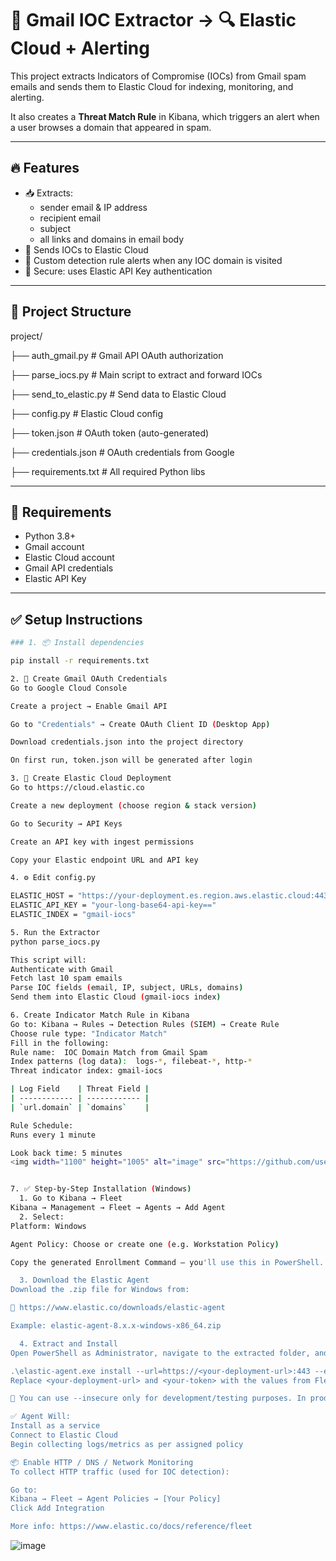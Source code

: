 # 📧 Gmail IOC Extractor → 🔍 Elastic Cloud + Alerting

This project extracts Indicators of Compromise (IOCs) from Gmail spam emails and sends them to Elastic Cloud for indexing, monitoring, and alerting.

It also creates a **Threat Match Rule** in Kibana, which triggers an alert when a user browses a domain that appeared in spam.

---

## 🔥 Features

- 📥 Extracts:
  - sender email & IP address
  - recipient email
  - subject
  - all links and domains in email body
- 🚀 Sends IOCs to Elastic Cloud
- 🔔 Custom detection rule alerts when any IOC domain is visited
- 🔐 Secure: uses Elastic API Key authentication

---

## 📁 Project Structure

project/

├── auth_gmail.py # Gmail API OAuth authorization

├── parse_iocs.py # Main script to extract and forward IOCs

├── send_to_elastic.py # Send data to Elastic Cloud

├── config.py # Elastic Cloud config

├── token.json # OAuth token (auto-generated)

├── credentials.json # OAuth credentials from Google

├── requirements.txt # All required Python libs



---

## 🧰 Requirements

- Python 3.8+
- Gmail account
- Elastic Cloud account
- Gmail API credentials
- Elastic API Key

---

## ✅ Setup Instructions
```bash
### 1. 📦 Install dependencies

pip install -r requirements.txt

2. 🔑 Create Gmail OAuth Credentials
Go to Google Cloud Console

Create a project → Enable Gmail API

Go to "Credentials" → Create OAuth Client ID (Desktop App)

Download credentials.json into the project directory

On first run, token.json will be generated after login

3. 🔐 Create Elastic Cloud Deployment
Go to https://cloud.elastic.co

Create a new deployment (choose region & stack version)

Go to Security → API Keys

Create an API key with ingest permissions

Copy your Elastic endpoint URL and API key

4. ⚙️ Edit config.py

ELASTIC_HOST = "https://your-deployment.es.region.aws.elastic.cloud:443"
ELASTIC_API_KEY = "your-long-base64-api-key=="
ELASTIC_INDEX = "gmail-iocs"

5. Run the Extractor
python parse_iocs.py

This script will:
Authenticate with Gmail
Fetch last 10 spam emails
Parse IOC fields (email, IP, subject, URLs, domains)
Send them into Elastic Cloud (gmail-iocs index)

6. Create Indicator Match Rule in Kibana
Go to: Kibana → Rules → Detection Rules (SIEM) → Create Rule
Choose rule type: "Indicator Match"
Fill in the following:
Rule name:  IOC Domain Match from Gmail Spam
Index patterns (log data):  logs-*, filebeat-*, http-*
Threat indicator index: gmail-iocs

| Log Field    | Threat Field |
| ------------ | ------------ |
| `url.domain` | `domains`    |

Rule Schedule:
Runs every 1 minute

Look back time: 5 minutes
<img width="1100" height="1005" alt="image" src="https://github.com/user-attachments/assets/7ecc0b1c-cca9-4b03-8ad9-e3766bfa3dc0" />


7. ✅ Step-by-Step Installation (Windows)
  1. Go to Kibana → Fleet
Kibana → Management → Fleet → Agents → Add Agent
  2. Select:
Platform: Windows

Agent Policy: Choose or create one (e.g. Workstation Policy)

Copy the generated Enrollment Command — you'll use this in PowerShell.

  3. Download the Elastic Agent
Download the .zip file for Windows from:

🔗 https://www.elastic.co/downloads/elastic-agent

Example: elastic-agent-8.x.x-windows-x86_64.zip

  4. Extract and Install
Open PowerShell as Administrator, navigate to the extracted folder, and run the following command:

.\elastic-agent.exe install --url=https://<your-deployment-url>:443 --enrollment-token=<your-token> --insecure
Replace <your-deployment-url> and <your-token> with the values from Fleet.

🔐 You can use --insecure only for development/testing purposes. In production, ensure SSL is valid.

✅ Agent Will:
Install as a service
Connect to Elastic Cloud
Begin collecting logs/metrics as per assigned policy

📦 Enable HTTP / DNS / Network Monitoring
To collect HTTP traffic (used for IOC detection):

Go to:
Kibana → Fleet → Agent Policies → [Your Policy]
Click Add Integration

More info: https://www.elastic.co/docs/reference/fleet
```
![image](https://github.com/user-attachments/assets/10f4975b-19a5-47e1-a7ff-b026f6801a73)

